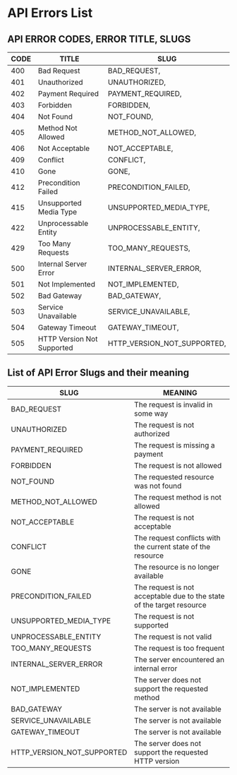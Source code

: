 # API Errors List

## API ERROR CODES, ERROR TITLE, SLUGS

| CODE | TITLE | SLUG |
| --- | --- | --- |
| 400 | Bad Request | BAD_REQUEST,  |
| 401 | Unauthorized | UNAUTHORIZED,  |
| 402 | Payment Required | PAYMENT_REQUIRED,  |
| 403 | Forbidden | FORBIDDEN,  |
| 404 | Not Found | NOT_FOUND,  |
| 405 | Method Not Allowed | METHOD_NOT_ALLOWED,  |
| 406 | Not Acceptable | NOT_ACCEPTABLE,  |
| 409 | Conflict | CONFLICT,  |
| 410 | Gone | GONE,  |
| 412 | Precondition Failed | PRECONDITION_FAILED,  |
| 415 | Unsupported Media Type | UNSUPPORTED_MEDIA_TYPE,  |
| 422 | Unprocessable Entity | UNPROCESSABLE_ENTITY,  |
| 429 | Too Many Requests | TOO_MANY_REQUESTS,  |
| 500 | Internal Server Error | INTERNAL_SERVER_ERROR,  |
| 501 | Not Implemented | NOT_IMPLEMENTED,  |
| 502 | Bad Gateway | BAD_GATEWAY,  |
| 503 | Service Unavailable | SERVICE_UNAVAILABLE,  |
| 504 | Gateway Timeout | GATEWAY_TIMEOUT,  |
| 505 | HTTP Version Not Supported | HTTP_VERSION_NOT_SUPPORTED,  |

## List of API Error Slugs and their meaning

| SLUG | MEANING |
| --- | --- |
| BAD_REQUEST | The request is invalid in some way |
| UNAUTHORIZED | The request is not authorized |
| PAYMENT_REQUIRED | The request is missing a payment |
| FORBIDDEN | The request is not allowed |
| NOT_FOUND | The requested resource was not found |
| METHOD_NOT_ALLOWED | The request method is not allowed |
| NOT_ACCEPTABLE | The request is not acceptable |
| CONFLICT | The request conflicts with the current state of the resource |
| GONE | The resource is no longer available |
| PRECONDITION_FAILED | The request is not acceptable due to the state of the target resource |
| UNSUPPORTED_MEDIA_TYPE | The request is not supported |
| UNPROCESSABLE_ENTITY | The request is not valid |
| TOO_MANY_REQUESTS | The request is too frequent |
| INTERNAL_SERVER_ERROR | The server encountered an internal error |
| NOT_IMPLEMENTED | The server does not support the requested method |
| BAD_GATEWAY | The server is not available |
| SERVICE_UNAVAILABLE | The server is not available |
| GATEWAY_TIMEOUT | The server is not available |
| HTTP_VERSION_NOT_SUPPORTED | The server does not support the requested HTTP version |